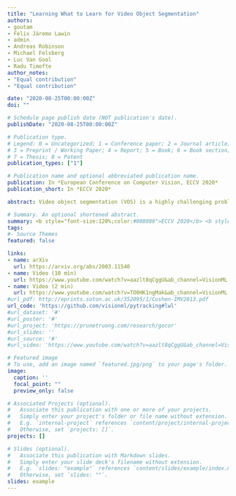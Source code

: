```yaml
---
title: "Learning What to Learn for Video Object Segmentation"
authors:
- goutam
- Felix Järemo Lawin
- admin
- Andreas Robinson
- Michael Felsberg
- Luc Van Gool
- Radu Timofte
author_notes:
- "Equal contribution"
- "Equal contribution"

date: "2020-08-25T00:00:00Z"
doi: ""

# Schedule page publish date (NOT publication's date).
publishDate: "2020-08-25T00:00:00Z"

# Publication type.
# Legend: 0 = Uncategorized; 1 = Conference paper; 2 = Journal article;
# 3 = Preprint / Working Paper; 4 = Report; 5 = Book; 6 = Book section;
# 7 = Thesis; 8 = Patent
publication_types: ["1"]

# Publication name and optional abbreviated publication name.
publication: In *European Conference on Computer Vision, ECCV 2020*
publication_short: In *ECCV 2020*

abstract: Video object segmentation (VOS) is a highly challenging problem, since the target object is only defined during inference with a given first-frame reference mask. The problem of how to capture and utilize this limited target information remains a fundamental research question. We address this by introducing an end-to-end trainable VOS architecture that integrates a differentiable few-shot learning module. This internal learner is designed to predict a powerful parametric model of the target by minimizing a segmentation error in the first frame. We further go beyond standard few-shot learning techniques by learning what the few-shot learner should learn. This allows us to achieve a rich internal representation of the target in the current frame, significantly increasing the segmentation accuracy of our approach. We perform extensive experiments on multiple benchmarks. Our approach sets a new state-of-the-art on the large-scale YouTube-VOS 2018 dataset by achieving an overall score of 81.5, corresponding to a 2.6% relative improvement over the previous best result.

# Summary. An optional shortened abstract.
summary: <b style="font-size:120%;color:#008080">ECCV 2020</b> <b style="font-size:120%;color:#E08040">Oral</b><br> An optimization-based few-shot learner for VOS. 
tags:
#- Source Themes
featured: false

links:
- name: arXiv
  url: https://arxiv.org/abs/2003.11540
- name: Video (10 min)
  url: https://www.youtube.com/watch?v=aazlt8qCggU&ab_channel=VisionML
- name: Video (2 min)
  url: https://www.youtube.com/watch?v=TO0HK1ngMak&ab_channel=VisionML
#url_pdf: http://eprints.soton.ac.uk/352095/1/Cushen-IMV2013.pdf
url_code: 'https://github.com/visionml/pytracking#lwl'
#url_dataset: '#'
#url_poster: '#'
#url_project: 'https://prunetruong.com/research/gocor'
#url_slides: ''
#url_source: '#'
#url_video: 'https://www.youtube.com/watch?v=aazlt8qCggU&ab_channel=VisionML'

# Featured image
# To use, add an image named `featured.jpg/png` to your page's folder. 
image:
  caption: ''
  focal_point: ""
  preview_only: false

# Associated Projects (optional).
#   Associate this publication with one or more of your projects.
#   Simply enter your project's folder or file name without extension.
#   E.g. `internal-project` references `content/project/internal-project/index.md`.
#   Otherwise, set `projects: []`.
projects: []

# Slides (optional).
#   Associate this publication with Markdown slides.
#   Simply enter your slide deck's filename without extension.
#   E.g. `slides: "example"` references `content/slides/example/index.md`.
#   Otherwise, set `slides: ""`.
slides: example
---
```



